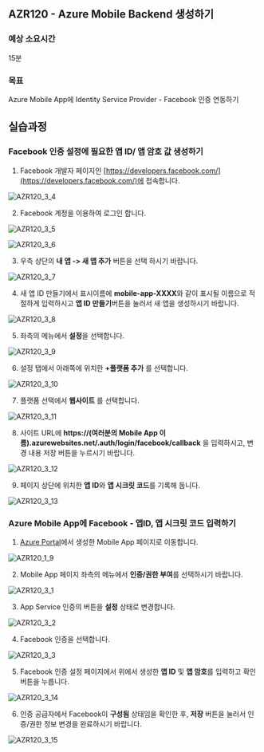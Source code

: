 ## AZR120 - Azure Mobile Backend 생성하기 
### 예상 소요시간
15분

### 목표
Azure Mobile App에 Identity Service Provider - Facebook 인증 연동하기

## 실습과정
### Facebook 인증 설정에 필요한 앱 ID/ 앱 암호 값 생성하기

1. Facebook 개발자 페이지인 [https://developers.facebook.com/](https://developers.facebook.com/)에 접속합니다.

![AZR120_3_4](./images/AZR120_3_4.PNG)

2. Facebook 계정을 이용하여 로그인 합니다.

![AZR120_3_5](./images/AZR120_3_5.PNG)

![AZR120_3_6](./images/AZR120_3_6.PNG)

3. 우측 상단의 **내 앱 -> 새 앱 추가** 버튼을 선택 하시기 바랍니다.

![AZR120_3_7](./images/AZR120_3_7.PNG)

4. 새 앱 ID 만들기에서 표시이름에 **mobile-app-XXXX**와 같이 표시될 이름으로 적절하게 입력하시고 **앱 ID 만들기**버튼을 눌러서 새 앱을 생성하시기 바랍니다.

![AZR120_3_8](./images/AZR120_3_8.PNG)

5. 좌측의 메뉴에서 **설정**을 선택합니다.

![AZR120_3_9](./images/AZR120_3_9.PNG)

6. 설정 탭에서 아래쪽에 위치한 **+플랫폼 추가** 를 선택합니다.

![AZR120_3_10](./images/AZR120_3_10.PNG)

7. 플랫폼 선택에서 **웹사이트** 를 선택합니다.

![AZR120_3_11](./images/AZR120_3_11.PNG)

8. 사이트 URL에 **https://(여러분의 Mobile App 이름).azurewebsites.net/.auth/login/facebook/callback** 을 입력하시고, 변경 내용 저장 버튼을 누르시기 바랍니다.

![AZR120_3_12](./images/AZR120_3_12.PNG)

9. 페이지 상단에 위치한 **앱 ID**와 **앱 시크릿 코드**를 기록해 둡니다.

![AZR120_3_13](./images/AZR120_3_13.PNG)


### Azure Mobile App에 Facebook - 앱ID, 앱 시크릿 코드 입력하기

1. [Azure Portal](https://portal.azure.com)에서 생성한 Mobile App 페이지로 이동합니다.

![AZR120_1_9](./images/AZR120_1_9.PNG)

2. Mobile App 페이지 좌측의 메뉴에서 **인증/권한 부여**를 선택하시기 바랍니다.

![AZR120_3_1](./images/AZR120_3_1.PNG)

3. App Service 인증의 버튼을 **설정** 상태로 변경합니다. 

![AZR120_3_2](./images/AZR120_3_2.PNG)

4. Facebook 인증을 선택합니다.

![AZR120_3_3](./images/AZR120_3_3.PNG)

5. Facebook 인증 설정 페이지에서 위에서 생성한 **앱 ID** 및 **앱 암호**를 입력하고 확인 버튼을 누릅니다. 

![AZR120_3_14](./images/AZR120_3_14.PNG)

6. 인증 공급자에서 Facebook이 **구성됨** 상태임을 확인한 후, **저장** 버튼을 눌러서 인증/권한 정보 변경을 완료하시기 바랍니다.

![AZR120_3_15](./images/AZR120_3_15.PNG)


